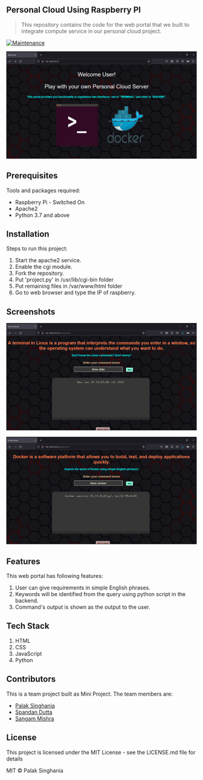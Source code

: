 ## Personal Cloud Using Raspberry PI
> This repository contains the code for the web portal that we built to integrate compute service in our personal cloud project.

[![Maintenance](https://img.shields.io/badge/Maintained%3F-yes-green.svg)](https://github.com/palaksinghania05/Personal-Cloud-Server-Web-Portal/graphs/traffic)

![](https://github.com/palaksinghania05/Personal-Cloud-Server-Web-Portal/blob/master/assets/Screenshot%20(1731).png)

## Prerequisites
Tools and packages required:
* Raspberry Pi - Switched On
* Apache2
* Python 3.7 and above

## Installation
Steps to run this project:
1. Start the apache2 service.
2. Enable the cgi module.
3. Fork the repository.
4. Put 'project.py' in /usr/lib/cgi-bin folder
5. Put remaining files in /var/www/html folder
6. Go to web browser and type the IP of raspberry.
 
## Screenshots

![Terminal Interface](https://github.com/palaksinghania05/Personal-Cloud-Server-Web-Portal/blob/master/assets/Screenshot%20(1740).png)

![Docker interface](https://github.com/palaksinghania05/Personal-Cloud-Server-Web-Portal/blob/master/assets/Screenshot%20(1743).png)

## Features
This web portal has following features:
1. User can give requirements in simple English phrases.
2. Keywords will be identified from the query using python script in the backend.
3. Command's output is shown as the output to the user.

## Tech Stack 
1. HTML
2. CSS
3. JavaScript
4. Python

## Contributors
This is a team project built as Mini Project.
The team members are:
* [Palak Singhania](https://www.linkedin.com/in/palak-s-837b1519b/)
* [Spandan Dutta](https://www.linkedin.com/in/spandan-dutta07/)
* [Sangam Mishra](https://www.linkedin.com/in/sangam-mishra-6b49771aa/)

## License
This project is licensed under the MIT License - see the LICENSE.md file for details

MIT © Palak Singhania
